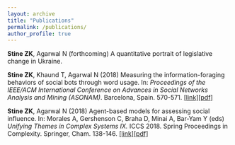 ```yaml
---
layout: archive
title: "Publications"
permalink: /publications/
author_profile: true
---
```

**Stine ZK**, Agarwal N (forthcoming) A quantitative portrait of legislative change in Ukraine.

**Stine ZK**, Khaund T, Agarwal N (2018) Measuring the information-foraging behaviors of social bots through word usage. In: <i>Proceedings of the IEEE/ACM International Conference on Advances in Social Networks Analysis and Mining (ASONAM)</i>. Barcelona, Spain. 570-571. [[link]](https://ieeexplore.ieee.org/abstract/document/8508811)[[pdf]](https://zacharykstine.github.io/files/stine_khaund_agarwal_2018_.pdf)

**Stine ZK**, Agarwal N (2018) Agent-based models for assessing social influence. In: Morales A, Gershenson C, Braha D, Minai A, Bar-Yam Y (eds) <i>Unifying Themes in Complex Systems IX.</i> ICCS 2018. Spring Proceedings in Complexity. Springer, Cham. 138-146. [[link]](https://link.springer.com/chapter/10.1007/978-3-319-96661-8_14)[[pdf]](https://zacharykstine.github.io/files/stine_agarwal_2018.pdf)

